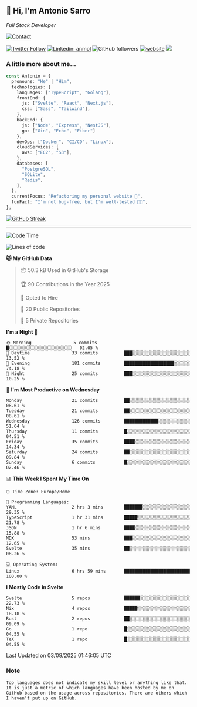 <h2>
    👋 Hi, I'm Antonio Sarro 
</h2>
<p><em>
    Full Stack Developer
</em></p>

[![Contact](https://img.shields.io/badge/Contact-222222?style=for-the-badge&logo=protonmail&logoColor=#6D4AFF)](mailto:contact@antoniosarro.dev)

[![Twitter Follow](https://img.shields.io/twitter/follow/_antoniosarro_?label=Follow)](https://twitter.com/intent/follow?screen_name=_antoniosarro_)
[![Linkedin: anmol](https://img.shields.io/badge/-anmol-blue?style=flat-square&logo=Linkedin&logoColor=white&link=https://www.linkedin.com/in/antoniosarro99/)](https://www.linkedin.com/in/antoniosarro99/)
![GitHub followers](https://img.shields.io/github/followers/antoniosarro?label=Follow&style=social)
[![website](https://img.shields.io/badge/Website-46a2f1.svg?&style=flat-square&logo=Google-Chrome&logoColor=white&link=https://antoniosarro.dev/)](https://antoniosarro.dev/)
![](https://visitor-badge.glitch.me/badge?page_id=antoniosarro.antoniosarro)

### A little more about me...

```typescript
const Antonio = {
  pronouns: "He" | "Him",
  technologies: {
    languages: ["TypeScript", "Golang"],
    frontEnd: {
      js: ["Svelte", "React", "Next.js"],
      css: ["Sass", "Tailwind"],
    },
    backEnd: {
      js: ["Node", "Express", "NestJS"],
      go: ["Gin", "Echo", "Fiber"]
    },
    devOps: ["Docker", "CI/CD", "Linux"],
    cloudServices: {
      aws: ["EC2", "S3"],
    },
    databases: [
      "PostgreSQL",
      "SQLite",
      "Redis",
    ],
  },
  currentFocus: "Refactoring my personal website 👾",
  funFact: "I'm not bug-free, but I'm well-tested 😶‍🌫️",
};
```

[![GitHub Streak](https://streak-stats.demolab.com?user=antoniosarro&theme=github-dark-dimmed&hide_border=true)](https://git.io/streak-stats)

---

<!--START_SECTION:waka-->
![Code Time](http://img.shields.io/badge/Code%20Time-81%20hrs%2042%20mins-blue)

![Lines of code](https://img.shields.io/badge/From%20Hello%20World%20I%27ve%20Written-89.2%20thousand%20lines%20of%20code-blue)

**🐱 My GitHub Data** 

> 📦 50.3 kB Used in GitHub's Storage 
 > 
> 🏆 90 Contributions in the Year 2025
 > 
> 💼 Opted to Hire
 > 
> 📜 20 Public Repositories 
 > 
> 🔑 5 Private Repositories 
 > 
**I'm a Night 🦉** 

```text
🌞 Morning                5 commits           █░░░░░░░░░░░░░░░░░░░░░░░░   02.05 % 
🌆 Daytime                33 commits          ███░░░░░░░░░░░░░░░░░░░░░░   13.52 % 
🌃 Evening                181 commits         ███████████████████░░░░░░   74.18 % 
🌙 Night                  25 commits          ███░░░░░░░░░░░░░░░░░░░░░░   10.25 % 
```
📅 **I'm Most Productive on Wednesday** 

```text
Monday                   21 commits          ██░░░░░░░░░░░░░░░░░░░░░░░   08.61 % 
Tuesday                  21 commits          ██░░░░░░░░░░░░░░░░░░░░░░░   08.61 % 
Wednesday                126 commits         █████████████░░░░░░░░░░░░   51.64 % 
Thursday                 11 commits          █░░░░░░░░░░░░░░░░░░░░░░░░   04.51 % 
Friday                   35 commits          ████░░░░░░░░░░░░░░░░░░░░░   14.34 % 
Saturday                 24 commits          ██░░░░░░░░░░░░░░░░░░░░░░░   09.84 % 
Sunday                   6 commits           █░░░░░░░░░░░░░░░░░░░░░░░░   02.46 % 
```


📊 **This Week I Spent My Time On** 

```text
🕑︎ Time Zone: Europe/Rome

💬 Programming Languages: 
YAML                     2 hrs 3 mins        ███████░░░░░░░░░░░░░░░░░░   29.35 % 
TypeScript               1 hr 31 mins        █████░░░░░░░░░░░░░░░░░░░░   21.78 % 
JSON                     1 hr 6 mins         ████░░░░░░░░░░░░░░░░░░░░░   15.88 % 
MDX                      53 mins             ███░░░░░░░░░░░░░░░░░░░░░░   12.65 % 
Svelte                   35 mins             ██░░░░░░░░░░░░░░░░░░░░░░░   08.36 % 

💻 Operating System: 
Linux                    6 hrs 59 mins       █████████████████████████   100.00 % 
```

**I Mostly Code in Svelte** 

```text
Svelte                   5 repos             ██████░░░░░░░░░░░░░░░░░░░   22.73 % 
Nix                      4 repos             █████░░░░░░░░░░░░░░░░░░░░   18.18 % 
Rust                     2 repos             ██░░░░░░░░░░░░░░░░░░░░░░░   09.09 % 
Go                       1 repo              █░░░░░░░░░░░░░░░░░░░░░░░░   04.55 % 
TeX                      1 repo              █░░░░░░░░░░░░░░░░░░░░░░░░   04.55 % 
```




 Last Updated on 03/09/2025 01:46:05 UTC
<!--END_SECTION:waka-->

### Note
```text
Top languages does not indicate my skill level or anything like that. It is just a metric of which languages have been hosted by me on GitHub based on the usage across repositories. There are others which I haven't put up on GitHub.
```

